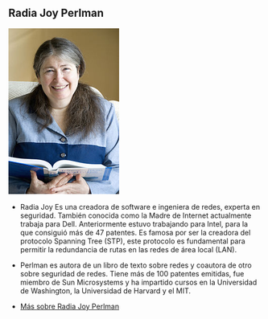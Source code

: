 ## Radia Joy Perlman
![image](radia.jpg)
-  Radia Joy Es una creadora de software e ingeniera de redes, experta en seguridad. También conocida como la Madre de Internet actualmente trabaja para Dell. Anteriormente estuvo trabajando para Intel, para la que consiguió más de 47 patentes.
Es famosa por ser la creadora del protocolo Spanning Tree (STP), este protocolo es fundamental para permitir la redundancia de rutas en las redes de área local (LAN).
 - Perlman es autora de un libro de texto sobre redes y coautora de otro sobre seguridad de redes. Tiene más de 100 patentes emitidas, fue miembro de Sun Microsystems y ha impartido cursos en la Universidad de Washington, la Universidad de Harvard y el MIT.
 
- [Más sobre Radia Joy Perlman](https://es.wikipedia.org/wiki/Radia_Perlman)
